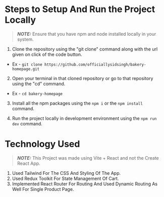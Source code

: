 # Steps to Setup And Run the Project Locally

> **_NOTE:_** Ensure that you have npm and node installed locally in your system.

1. Clone the repository using the "git clone" command along with the url given on click of the code button.

- Ex - `git clone https://github.com/officiallysidsingh/bakery-homepage.git`

2. Open your terminal in that cloned repository or go to that repository using the "cd" command.

- Ex - `cd bakery-homepage`

3. Install all the npm packages using the `npm i` or the `npm install` command.

4. Run the project locally in development environment using the `npm run dev` command.

# Technology Used

> **_NOTE:_** This Project was made using Vite + React and not the Create React App.

1. Used Tailwind For The CSS And Styling Of The App.
2. Used Redux Toolkit For State Management Of Cart.
3. Implemented React Router For Routing And Used Dynamic Routing As Well For Single Product Page.